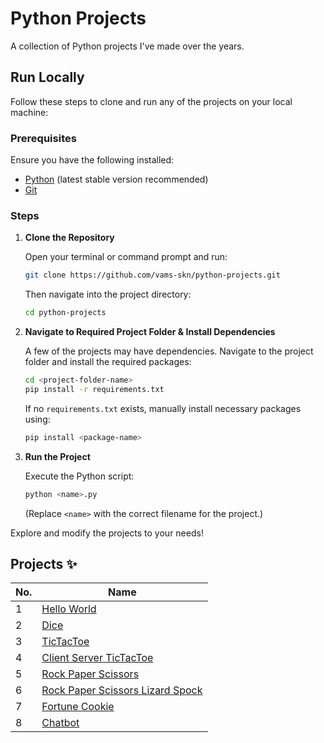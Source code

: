 # Python Projects

A collection of Python projects I've made over the years.

## Run Locally

Follow these steps to clone and run any of the projects on your local machine:  

### Prerequisites  
Ensure you have the following installed:  
- [Python](https://www.python.org/downloads/) (latest stable version recommended)  
- [Git](https://git-scm.com/downloads)  

### Steps  

1. **Clone the Repository**  
   
   Open your terminal or command prompt and run:  
   ```bash
   git clone https://github.com/vams-skn/python-projects.git
   ```
   Then navigate into the project directory:  
   ```bash
   cd python-projects
   ```

2. **Navigate to Required Project Folder & Install Dependencies**  
   
   A few of the projects may have dependencies. Navigate to the project folder and install the required packages:  
   ```bash
   cd <project-folder-name>
   pip install -r requirements.txt
   ```
   If no `requirements.txt` exists, manually install necessary packages using:  
   ```bash
   pip install <package-name>
   ```

3. **Run the Project**  
   
   Execute the Python script:  
   ```bash
   python <name>.py
   ```
   (Replace `<name>` with the correct filename for the project.)

Explore and modify the projects to your needs!

## Projects ✨

No. | Name 
--- | ---
1 | [Hello World](https://github.com/vams-skn/python-projects/tree/main/Hello%20World)
2 | [Dice](https://github.com/vams-skn/python-projects/tree/main/Dice)
3 | [TicTacToe](https://github.com/vams-skn/python-projects/tree/main/TicTacToe)
4 | [Client Server TicTacToe](https://github.com/vams-skn/python-projects/tree/main/Client%20Server%20TicTacToe)
5 | [Rock Paper Scissors](https://github.com/vams-skn/python-projects/tree/main/Rock%20Paper%20Scissors)
6 | [Rock Paper Scissors Lizard Spock](https://github.com/vams-skn/python-projects/tree/main/Rock%20Paper%20Scissors%20Lizard%20Spock)
7 | [Fortune Cookie](https://github.com/vams-skn/python-projects/tree/main/Fortune%20Cookie)
8 | [Chatbot](https://github.com/vams-skn/python-projects/tree/main/Chatbot)